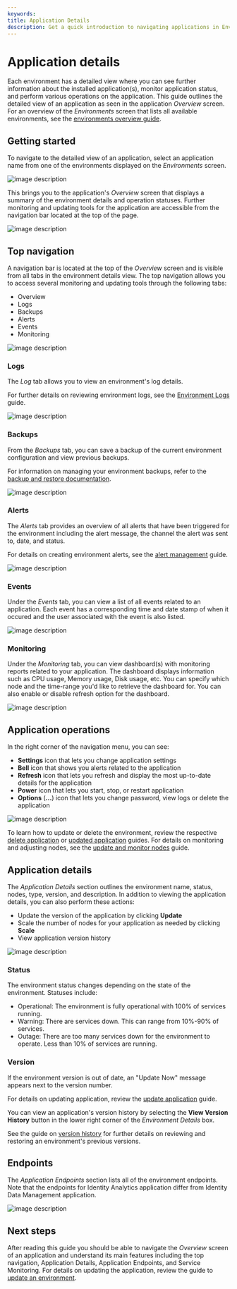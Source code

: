 ```yaml
---
keywords:
title: Application Details
description: Get a quick introduction to navigating applications in Environment Operations Center. This includes where to see an overview, how to access logs, how to create backups, how to configure alerts and where to see the activity log.
---
```


# Application details

Each environment has a detailed view where you can see further information about the installed application(s), monitor application status, and perform various operations on the application. This guide outlines the detailed view of an application as seen in the application *Overview* screen. For an overview of the *Environments* screen that lists all available environments, see the [environments overview guide](../environment-overview/environments.md).

## Getting started

To navigate to the detailed view of an application, select an application name from one of the environments displayed on the *Environments* screen.

![image description](images/view-details.png)

This brings you to the application's *Overview* screen that displays a summary of the environment details and operation statuses. Further monitoring and updating tools for the application are accessible from the navigation bar located at the top of the page.

![image description](images/details-overview.png)

## Top navigation

A navigation bar is located at the top of the *Overview* screen and is visible from all tabs in the environment details view. The top navigation allows you to access several monitoring and updating tools through the following tabs:

- Overview
- Logs
- Backups
- Alerts
- Events
- Monitoring

![image description](images/top-nav.png)

### Logs

The *Log* tab allows you to view an environment's log details.

For further details on reviewing environment logs, see the [Environment Logs](../logging/environment-logs.md) guide.

![image description](images/logs.png)

### Backups

From the *Backups* tab, you can save a backup of the current environment configuration and view previous backups.

For information on managing your environment backups, refer to the [backup and restore documentation](../backup-and-restore/backup-restore-overview.md).

![image description](images/backups.png)

### Alerts

The *Alerts* tab provides an overview of all alerts that have been triggered for the environment including the alert message, the channel the alert was sent to, date, and status.

For details on creating environment alerts, see the [alert management](./alert-management-overview.md) guide.

![image description](images/alerts.png)

### Events

Under the *Events* tab, you can view a list of all events related to an application. Each event has a corresponding time and date stamp of when it occured and the user associated with the event is also listed.

![image description](images/activity-logs.png)

### Monitoring 

Under the *Monitoring* tab, you can view dashboard(s) with monitoring reports related to your application. The dashboard displays information such as CPU usage, Memory usage, Disk usage, etc. You can specify which node and the time-range you'd like to retrieve the dashboard for. You can also enable or disable refresh option for the dashboard.

![image description](images/monitoring.png)



## Application operations

In the right corner of the navigation menu, you can see:

* **Settings** icon that lets you change application settings
* **Bell** icon that shows you alerts related to the application
* **Refresh** icon that lets you refresh and display the most up-to-date details for the application
* **Power** icon that lets you start, stop, or restart application
* **Options** (**...**) icon that lets you change password, view logs or delete the application

![image description](images/operations.png)

To learn how to update or delete the environment, review the respective [delete application](delete-environment.md) or [updated application](update-environment.md) guides. For details on monitoring and adjusting nodes, see the [update and monitor nodes](node-details.md) guide.


## Application details

The *Application Details* section outlines the environment name, status, nodes, type, version, and description. In addition to viewing the application details, you can also perform these actions:
* Update the version of the application by clicking **Update**
* Scale the number of nodes for your application as needed by clicking **Scale**
* View application version history 

![image description](images/app-details.png)

### Status

The environment status changes depending on the state of the environment. Statuses include:

- Operational: The environment is fully operational with 100% of services running.
- Warning: There are services down. This can range from 10%-90% of services.
- Outage: There are too many services down for the environment to operate. Less than 10% of services are running.

### Version

If the environment version is out of date, an "Update Now" message appears next to the version number.

For details on updating application, review the [update application](update-environment.md) guide.

You can view an application's version history by selecting the **View Version History** button in the lower right corner of the *Environment Details* box.

See the guide on [version history](update-environment#view-version-history) for further details on reviewing and restoring an environment's previous versions.


## Endpoints

The *Application Endpoints* section lists all of the environment endpoints. Note that the endpoints for Identity Analytics application differ from Identity Data Management application.

![image description](images/endpoints.png)

## Next steps

After reading this guide you should be able to navigate the *Overview* screen of an application and understand its main features including the top navigation, Application Details, Application Endpoints, and Service Monitoring. For details on updating the application, review the guide to [update an environment](update-environment.md).
